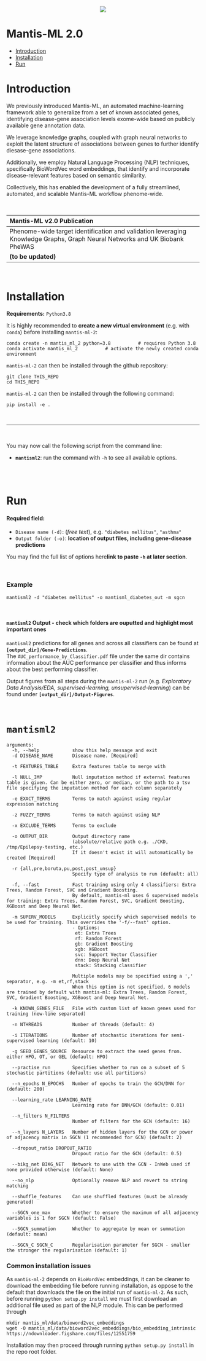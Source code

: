 
<p align="center">
  <img src="https://github.com/AZMiddleton/pwmml/blob/master/Capture.PNG">
</p>

# Mantis-ML 2.0


- [Introduction](#introduction) 
- [Installation](#installation) 
- [Run](#run) 



Introduction
============
We previously introduced Mantis-ML, an automated machine-learning framework able to generalize from a set of known associated genes, identifying disease-gene association levels exome-wide based on publicly available gene annotation data.

We leverage knowledge graphs, coupled with graph neural networks to exploit the latent structure of associations between genes to further identify diesase-gene associations.

Additionally, we employ Natural Language Processing (NLP) techniques, specifically BioWordVec word embeddings, that identify and incorporate disease-relevant features based on semantic similarity. 

Collectively, this has enabled the development of a fully streamlined, automated, and scalable Mantis-ML workflow phenome-wide. 

<br>

|Mantis-ML v2.0 Publication |
| :---- |
|Phenome-wide target identification and validation leveraging Knowledge Graphs, Graph Neural Networks and UK Biobank PheWAS |
|**(to be updated)**|



<br>

Installation
============


**Requirements:** `Python3.8`

It is highly recommended to **create a new virtual environment** (e.g. with `conda`) before installing `mantis-ml-2`:
```
conda create -n mantis_ml_2 python=3.8          # requires Python 3.8
conda activate mantis_ml_2			# activate the newly created conda environment
```

`mantis-ml-2` can then be installed through the github repository:

```
git clone THIS_REPO
cd THIS_REPO
```

`mantis-ml-2` can then be installed through the following command:

```
pip install -e .
```

<br>


---

<br>


You may now call the following script from the command line:
- **`mantisml2`**: run the command with `-h` to see all available options.


<br><br>



Run
===


#### Required field:
- `Disease name (-d)`: (*free text*), e.g. `"diabetes mellitus"`, `"asthma"`
- `Output folder (-o)`: **location of output files, including gene-disease predictions**


You may find the full list of options here**link to paste `-h` at later section**.



<br>

### Example

```
mantisml2 -d "diabetes mellitus" -o mantisml_diabetes_out -m sgcn
```

<br>



#### `mantisml2` Output - check which folders are ouputted and highlight most important ones
`mantisml2` predictions for all genes and across all classifiers can be found at **`[output_dir]/Gene-Predictions`**. 
<br>
The `AUC_performance_by_Classifier.pdf` file under the same dir contains information about the AUC performance per classifier and thus informs about the best performing classifier.

Output figures from all steps during the `mantis-ml-2` run (e.g. *Exploratory Data Analysis/EDA, supervised-learning, unsupervised-learning*) can be found under **`[output_dir]/Output-Figures`**.

<br>



`mantisml2`
=========


```
arguments:
  -h, --help            show this help message and exit
  -d DISEASE_NAME       Disease name. [Required]

  -t FEATURES_TABLE     Extra features table to merge with

  -l NULL_IMP           Null imputation method if external features table is given. Can be either zero, or median, or the path to a tsv file specifying the imputation method for each column separately

  -e EXACT_TERMS        Terms to match against using regular expression matching

  -z FUZZY_TERMS        Terms to match against using NLP

  -x EXCLUDE_TERMS      Terms to exclude

  -o OUTPUT_DIR         Output directory name
                        (absolute/relative path e.g. ./CKD, /tmp/Epilepsy-testing, etc.)
                        If it doesn't exist it will automatically be created [Required]

  -r {all,pre,boruta,pu,post,post_unsup}
                        Specify type of analysis to run (default: all)

  -f, --fast            Fast training using only 4 classifiers: Extra Trees, Random Forest, SVC and Gradient Boosting.
                        By default, mantis-ml uses 6 supervised models for training: Extra Trees, Random Forest, SVC, Gradient Boosting, XGBoost and Deep Neural Net.

  -m SUPERV_MODELS      Explicitly specify which supervised models to be used for training. This overrides the '-f/--fast' option.
                        - Options:
                         et: Extra Trees
                         rf: Random Forest
                         gb: Gradient Boosting
                         xgb: XGBoost
                         svc: Support Vector Classifier
                         dnn: Deep Neural Net
                         stack: Stacking classifier

                        Multiple models may be specified using a ',' separator, e.g. -m et,rf,stack
                        When this option is not specified, 6 models are trained by default with mantis-ml: Extra Trees, Random Forest, SVC, Gradient Boosting, XGBoost and Deep Neural Net.

  -k KNOWN_GENES_FILE   File with custom list of known genes used for training (new-line separated)

  -n NTHREADS           Number of threads (default: 4)

  -i ITERATIONS         Number of stochastic iterations for semi-supervised learning (default: 10)

  -g SEED_GENES_SOURCE  Resource to extract the seed genes from. either HPO, OT, or GEL (default: HPO)

  --practise_run        Specifies whether to run on a subset of 5 stochastic partitions (default: use all partitions)

  --n_epochs N_EPOCHS   Number of epochs to train the GCN/DNN for (default: 200)

  --learning_rate LEARNING_RATE
                        Learning rate for DNN/GCN (default: 0.01)

  --n_filters N_FILTERS
                        Number of filters for the GCN (default: 16)

  --n_layers N_LAYERS   Number of hidden layers for the GCN or power of adjacency matrix in SGCN (1 recommended for GCN) (default: 2)

  --dropout_ratio DROPOUT_RATIO
                        Dropout ratio for the GCN (default: 0.5)

  --bikg_net BIKG_NET   Network to use with the GCN - InWeb used if none provided otherwise (default: None)

  --no_nlp              Optionally remove NLP and revert to string matching

  --shuffle_features    Can use shuffled features (must be already generated)

  --SGCN_one_max        Whether to ensure the maximum of all adjacency variables is 1 for SGCN (default: False)

  --SGCN_summation      Whether to aggregate by mean or summation (default: mean)

  --SGCN_C SGCN_C       Regularisation parameter for SGCN - smaller the stronger the regularisation (default: 1)

```



### Common installation issues

As `mantis-ml-2` depends on `BioWordVec` embeddings, it can be cleaner to download the embedding file before running
installation, as oppose to the default that downloads the file on the initial run of `mantis-ml-2`.
As such, before running `python setup.py install` we must first download an additional file used as part of the NLP module.
This can be performed through 

```
mkdir mantis_ml/data/bioword2vec_embeddings
wget -O mantis_ml/data/bioword2vec_embeddings/bio_embedding_intrinsic  https://ndownloader.figshare.com/files/12551759
```


Installation may then proceed through running `python setup.py install` in the repo root folder.



